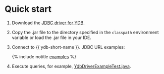 # Quick start

1. Download the [JDBC driver for YDB](https://github.com/ydb-platform/ydb-jdbc-driver/releases).

1. Copy the .jar file to the directory specified in the `classpath` environment variable or load the .jar file in your IDE.

1. Connect to {{ ydb-short-name }}. JDBC URL examples:

    {% include notitle [examples](_includes/jdbc-url-examples.md) %}

1. Execute queries, for example, [YdbDriverExampleTest.java](jdbc/src/test/java/tech/ydb/jdbc/YdbDriverExampleTest.java).
